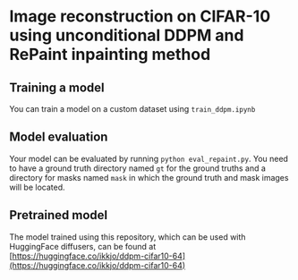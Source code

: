# Image reconstruction on CIFAR-10 using unconditional DDPM and RePaint inpainting method

## Training a model

You can train a model on a custom dataset using `train_ddpm.ipynb`

## Model evaluation

Your model can be evaluated by running `python eval_repaint.py`. You need to have a ground truth directory named `gt` for the ground truths and a directory for masks named `mask` in which the ground truth and mask images will be located.

## Pretrained model

The model trained using this repository, which can be used with HuggingFace diffusers, can be found at [https://huggingface.co/ikkjo/ddpm-cifar10-64](https://huggingface.co/ikkjo/ddpm-cifar10-64)